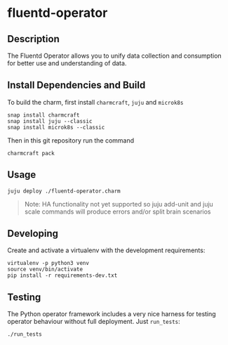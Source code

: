 # fluentd-operator

## Description

The Fluentd Operator allows you to unify data collection and consumption for better use and understanding of data.

## Install Dependencies and Build

To build the charm, first install `charmcraft`,  `juju` and `microk8s`

    snap install charmcraft
    snap install juju --classic
    snap install microk8s --classic 

Then in this git repository run the command

    charmcraft pack

## Usage

    juju deploy ./fluentd-operator.charm

> Note: HA functionality not yet supported so juju add-unit and juju scale commands will produce errors and/or split brain scenarios

## Developing

Create and activate a virtualenv with the development requirements:

    virtualenv -p python3 venv
    source venv/bin/activate
    pip install -r requirements-dev.txt

## Testing

The Python operator framework includes a very nice harness for testing
operator behaviour without full deployment. Just `run_tests`:

    ./run_tests
